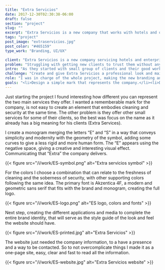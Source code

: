 ```yaml
---
title: "Extra Servicios"
date: 2017-12-30T02:30:38-06:00
draft: false
section: "project"
slug: ""
excerpt: "Extra Servicios is a new company that works with hotels and other enterprises, helping them with professional cleaning and private security. They wanted a more professional look for their business and maintain a balance representing their two different service areas."
tags: "project"
post_image: "extraservicios.jpg"
post_color: "#465159"
type_work: "Branding, UI/UX"

client: "Extra Servicios is a new company servicing hotels and enterprises covering professional cleaning and private security."
problem: "Struggling with getting new clients to trust them without any kind of branding or website, they want to present themselves in a way that can help them look as a serious and professional company. "
intro: "As they started with small group of clients and their good work was enough, now they’re trying to grow but they’re having troubles closing new deals. "
challenge: "Create and give Extra Servicios a professional look and maintaining a balance representing their two very different services areas, cleaning and private security."
role: "I was in charge of the whole project, making the new branding and website."
goals: "<li>Design a simple mark that represents the company.</li><li>Define branding colors and fonts.</li><li>Create the different applications of the brand.</li><li>Simple and clear one page website.</li>"
---
```

Just starting the project I found interesting how different you can represent the two main services they offer. I wanted a rememberable mark for the company, is not easy to create an element that embodies cleaning and security at the same time. The other problem is they offer other small services for some of their clients, so the best was focus on the name as it already has a big meaning for his clients (Extra Services).

I create a monogram merging the letters “E” and “S” in a way that conveys simplicity and modernity with the geometry of the symbol, adding some curves to give a less rigid and more human form.
The “E” appears using the negative space, giving a creative and interesting visual effect. Communicating that “Extra” the company delivers.

{{< figure src="/i/work/ES-symbol.png" alt="Extra servicios  symbol" >}}

For the colors I choose a combination that can relate to the freshness of cleaning and the soberness of security, with other supporting colors following the same idea. The primary font is Akzentica 4F, a modern and geometric sans serif that fits with the brand and monogram, creating the full logo.

{{< figure src="/i/work/ES-logo.png" alt="ES logo, colors and fonts" >}}

Next step, creating the different applications and media to complete the entire brand identity, that will serve as the style guide of the look and feel the website should have.

{{< figure src="/i/work/ES-printed.jpg" alt="Extra Servicios" >}}

The website just needed the company information, to a have a presence and a way to be contacted. So to not overcomplicate things I made it as a one-page site, easy, clear and fast to read all the information.

{{< figure src="/i/work/ES-website.jpg" alt="Extra Servicios website" >}}
